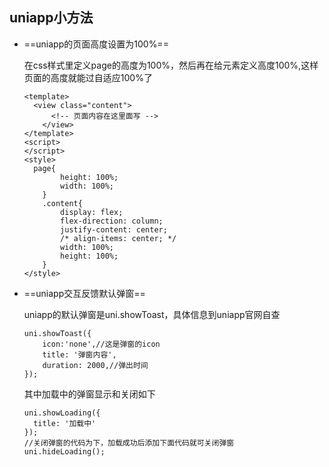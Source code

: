 ## uniapp小方法

- ==uniapp的页面高度设置为100%==

  在css样式里定义page的高度为100%，然后再在给元素定义高度100%,这样页面的高度就能过自适应100%了

  ```vue
  <template>
  	<view class="content">
      	<!-- 页面内容在这里面写 -->
      </view>
  </template>
  <script>
  </script>
  <style>
  	page{
          height: 100%;
          width: 100%;
      }
      .content{
          display: flex;
          flex-direction: column;
          justify-content: center;
          /* align-items: center; */
          width: 100%;
          height: 100%;
      }
  </style>
  ```

- ==uniapp交互反馈默认弹窗==

  uniapp的默认弹窗是uni.showToast，具体信息到uniapp官网自查

  ```vue
  uni.showToast({
      icon:'none',//这是弹窗的icon
      title: '弹窗内容',
      duration: 2000,//弹出时间
  });
  ```

  其中加载中的弹窗显示和关闭如下

  ```vue
  uni.showLoading({
  	title: '加载中'
  });
  //关闭弹窗的代码为下，加载成功后添加下面代码就可关闭弹窗
  uni.hideLoading();
  ```

  

